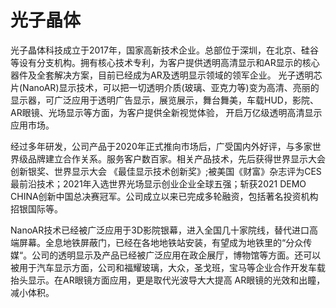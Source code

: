 # 光子晶体

光子晶体科技成立于2017年，国家高新技术企业。总部位于深圳，在北京、硅谷等设有分支机构。拥有核心技术专利，为客户提供透明高清显示和AR显示的核心器件及全套解决方案，目前已经成为AR及透明显示领域的领军企业。 光子透明芯片(NanoAR)显示技术，可以把一切透明介质(玻璃、亚克力等)变为高清、亮丽的显示器，可广泛应用于透明广告显示，展览展示，舞台舞美，车载HUD，影院、AR眼镜、光场显示等方面，为客户提供全新视觉体验， 开启万亿级透明高清显示应用市场。

经过多年研发，公司产品于2020年正式推向市场后，广受国内外好评，与多家世界级品牌建立合作关系。服务客户数百家。相关产品技术，先后获得世界显示大会创新银奖、世界显示大会 《最佳显示技术创新奖》;被美国《财富》杂志评为CES最前沿技术；2021年入选世界光场显示创业企业全球五强；斩获2021 DEMO CHINA创新中国总决赛冠军。公司成立以来已完成多轮融资，包括著名投资机构招银国际等。 

NanoAR技术已经被广泛应用于3D影院银幕，进入全国几十家院线，替代进口高端屏幕。全息地铁屏蔽门，已经在各地地铁站安装，有望成为地铁里的“分众传媒“。公司的透明显示及产品已经被广泛应用在政企展厅，博物馆等方面。还可以被用于汽车显示方面，公司和福耀玻璃，大众，圣戈班，宝马等企业合作开发车载抬头显示。在AR眼镜方面应用，更是取代光波导大大提高 AR眼镜的光效和出瞳，减小体积。
